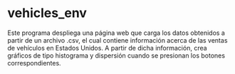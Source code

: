 # vehicles_env
Este programa despliega una página web que carga los datos obtenidos a partir de un archivo .csv, el cual contiene información acerca de las ventas de vehículos en Estados Unidos.
A partir de dicha información, crea gráficos de tipo histograma y dispersión cuando se presionan los botones correspondientes.